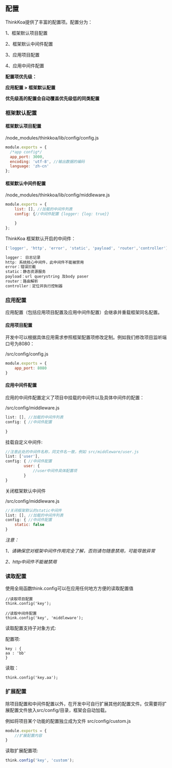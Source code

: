 ## 配置

ThinkKoa提供了丰富的配置项。配置分为：

1、框架默认项目配置

2、框架默认中间件配置

3、应用项目配置

4、应用中间件配置

**配置项优先级：**

**应用配置 &gt; 框架默认配置**

**优先级高的配置会自动覆盖优先级低的同类配置**

### 框架默认配置

#### 框架默认项目配置
/node\_modules/thinkkoa/lib/config/config.js

```js
module.exports = {
  /*app config*/
  app_port: 3000,
  encoding: 'utf-8', //输出数据的编码
  language: 'zh-cn' 
};
```
#### 框架默认中间件配置
/node\_modules/thinkkoa/lib/config/middleware.js

```js
module.exports = {
    list: [], //加载的中间件列表
    config: {//中间件配置 {logger: {log: true}}

    }
};
```
ThinkKoa 框架默认开启的中间件： 

```js
['logger', 'http', 'error', 'static', 'payload', 'router','controller']

logger： 日志记录
http: 系统核心中间件，此中间件不能被禁用
error：错误拦截
static：静态资源服务
payload：url querystring 及body paser
router：路由解析
controller：定位并执行控制器
```


### 应用配置
应用配置（包括应用项目配置及应用中间件配置）会继承并重载框架同名配置。

#### 应用项目配置

开发中可以根据具体应用需求参照框架配置项修改定制。例如我们修改项目监听端口号为8080：

/src/config/config.js

```js
module.exports = {
	app_port: 8080
}

```

#### 应用中间件配置

应用的中间件配置定义了项目中挂载的中间件以及具体中间件的配置：

/src/config/middleware.js

```js
list: [], //加载的中间件列表
config: { //中间件配置 
    
}
```

挂载自定义中间件:

```js
//注意此处的中间件名称，同文件名一致，例如 src/middleware/user.js
list: ['user'],
config: { //中间件配置 
        user: {
        	//user中间件具体配置项
        }
}
```

关闭框架默认中间件

/src/config/middleware.js

```js
//关闭框架默认的static中间件
list: [], //加载的中间件列表
config: { //中间件配置 
    static: false
}
```
*注意：*

*1、请确保您对框架中间件作用完全了解，否则请勿随意禁用，可能导致异常*

*2、http中间件不能被禁用*

### 读取配置

使用全局函数think.config可以在应用任何地方方便的读取配置值

```
//读取项目配置
think.config('key');

//读取中间件配置
think.config('key', 'middleware');
```

读取配置支持子对象方式:

配置项:

```
key : {
aa : 'bb'
}
```

读取：

```
think.config('key.aa');
```

### 扩展配置

除项目配置和中间件配置以外，在开发中可自行扩展其他的配置文件。仅需要将扩展配置文件放入src/config/目录，框架会自动加载。

例如将项目某个功能的配置独立成为文件 src/config/custom.js

```js
module.exports = {
	//扩展配置内容
}
```
读取扩展配置项:

```js
think.config('key', 'custom');
```